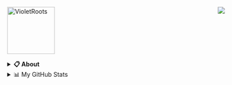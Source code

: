 <a href="https://discord.com/users/934530409293824020"><img align="right" src="https://lanyard-profile-readme.vercel.app/api/934530409293824020?bg=00000000" /></a>

<a href="https://vroots.pages.dev/index.html"><img src="https://vroots.pages.dev/images/button.png" alt="VioletRoots" height="110px"></a>
<details>
  <summary><b>📋 About</b></summary>

  I make html websites.\
  Mostly for fun.\
  Reach out.

  [🌐 website](https://samsucksatwebsites.pages.dev 'MY WEBSITE')
</details>

<details>
  <summary>📊 My GitHub Stats</summary>
  
![My github stats!](https://github-readme-stats.vercel.app/api?username=LushOtter&show_icons=true&custom_title=My%20Github%20Stats:&line_height=33&include_all_commits=true&bg_color=00000000&title_color=00CCAA&text_color=dddddd&hide_border=true&hide_title=true#gh-dark-mode-only) \
![My top langauges](https://github-readme-stats.vercel.app/api/top-langs?username=LushOtter&show_icons=true&layout=compact&card_width=645&bg_color=00000000&title_color=00CCAA&text_color=dddddd&hide_border=true&hide_title=true#gh-dark-mode-only)
</details>
